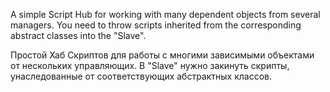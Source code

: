 A simple Script Hub for working with many dependent objects from several managers. You need to throw scripts inherited from the corresponding abstract classes into the "Slave".

Простой Хаб Скриптов для работы с многими зависимыми объектами от нескольких управляющих. В "Slave" нужно закинуть скрипты, унаследованные от соответствующих абстрактных классов. 
